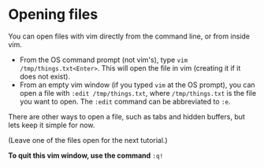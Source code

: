 Opening files
=============

You can open files with vim directly from the command line, or from
inside vim.

- From the OS command prompt (not vim's), type `vim /tmp/things.txt<Enter>`.
  This will open the file in vim (creating it if it does not exist).
- From an empty vim window (if you typed `vim` at the OS prompt), you
  can open a file with `:edit /tmp/things.txt`, where
  `/tmp/things.txt` is the file you want to open. The `:edit` command
  can be abbreviated to `:e`.

There are other ways to open a file, such as tabs and hidden buffers,
but lets keep it simple for now.

(Leave one of the files open for the next tutorial.)

**To quit this vim window, use the command** `:q!`
